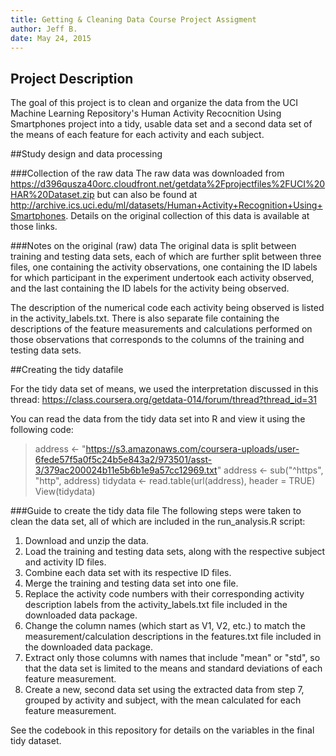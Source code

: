 ```yaml
---
title: Getting & Cleaning Data Course Project Assigment
author: Jeff B.
date: May 24, 2015
---
```


## Project Description
The goal of this project is to clean and organize the data from the UCI Machine Learning Repository's Human Activity Recocnition Using Smartphones project into a tidy, usable data set and a second data set of the means of each feature for each activity and each subject.
 
##Study design and data processing
 
###Collection of the raw data
The raw data was downloaded from https://d396qusza40orc.cloudfront.net/getdata%2Fprojectfiles%2FUCI%20HAR%20Dataset.zip but can also be found at http://archive.ics.uci.edu/ml/datasets/Human+Activity+Recognition+Using+Smartphones.  Details on the original collection of this data is available at those links.

###Notes on the original (raw) data 
The original data is split between training and testing data sets, each of which are further split between three files, one containing the activity observations, one containing the ID labels for which participant in the experiment undertook each activity observed, and the last containing the ID labels for the activity being observed.  

The description of the numerical code each activity being observed is listed in the activity_labels.txt.  There is also separate file containing the descriptions of the feature measurements and calculations performed on those observations that corresponds to the columns of the training and testing data sets.
 
##Creating the tidy datafile

For the tidy data set of means, we used the interpretation discussed in this thread: https://class.coursera.org/getdata-014/forum/thread?thread_id=31

You can read the data from the tidy data set into R and view it using the following code:

>address <- "https://s3.amazonaws.com/coursera-uploads/user-6fede57f5a0f5c24b5e843a2/973501/asst-3/379ac200024b11e5b6b1e9a57cc12969.txt"
>address <- sub("^https", "http", address)
>tidydata <- read.table(url(address), header = TRUE)
>View(tidydata)
 
###Guide to create the tidy data file
The following steps were taken to clean the data set, all of which are included in the run_analysis.R script:

1. Download and unzip the data.
2. Load the training and testing data sets, along with the respective subject and activity ID files.
3. Combine each data set with its respective ID files.
4. Merge the training and testing data set into one file.
5. Replace the activity code numbers with their corresponding activity description labels from the activity_labels.txt  file included in the downloaded data package.
6. Change the column names (which start as V1, V2, etc.) to match the measurement/calculation descriptions in the features.txt file included in the downloaded data package.
7. Extract only those columns with names that include "mean" or "std", so that the data set is limited to the means and standard deviations of each feature measurement.
8. Create a new, second data set using the extracted data from step 7, grouped by activity and subject, with the mean calculated for each feature measurement.

See the codebook in this repository for details on the variables in the final tidy dataset.